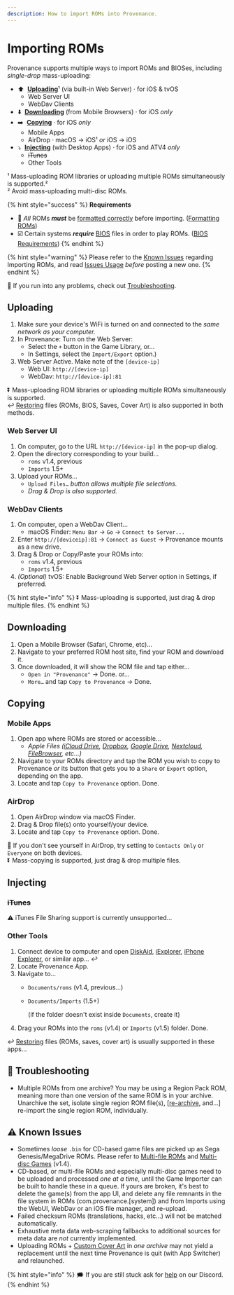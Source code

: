 ```yaml
---
description: How to import ROMs into Provenance.
---
```


# Importing ROMs

Provenance supports multiple ways to import ROMs and BIOSes, including _single-drop_ mass-uploading:

* ⬆️  [**Uploading**](importing-roms.md#uploading)¹ \(via built-in Web Server\) · for iOS & tvOS
  * Web Server UI
  * WebDav Clients
* ⬇️  [**Downloading**](importing-roms.md#downloading) \(from Mobile Browsers\) · for iOS _only_
* ➡️  [**Copying**](importing-roms.md#copying) · for iOS _only_
  * Mobile Apps
  * AirDrop · macOS → iOS¹ _or_  iOS → iOS
* ⤵️  [**Injecting**](importing-roms.md#injecting) \(with Desktop Apps\) · for iOS and ATV4 _only_
  * ~~iTunes~~
  * Other Tools

¹ Mass-uploading ROM libraries or uploading multiple ROMs simultaneously is supported.²   
² Avoid mass-uploading multi-disc ROMs.

{% hint style="success" %}
**Requirements**

* 🛑 _All_ ROMs _**must**_ be [formatted correctly](formatting-roms.md) before importing. \([Formatting ROMs](formatting-roms.md)\)
* ☑️ Certain systems _**require**_ [BIOS](../bios-requirements.md) files in order to play ROMs. \([BIOS Requirements](../bios-requirements.md)\)
{% endhint %}

{% hint style="warning" %}
Please refer to the [Known Issues](importing-roms.md#known-issues) regarding Importing ROMs, and read [Issues Usage](https://github.com/Provenance-Emu/Provenance/wiki/Issues-Usage) _before_ posting a new one.
{% endhint %}

💢 If you run into any problems, check out [Troubleshooting](importing-roms.md#troubleshooting).

## Uploading

1. Make sure your device's WiFi is turned on and connected to the _same network as your computer._
2. In Provenance: Turn on the Web Server:
   * Select the `+` button in the Game Library, or…
   * In Settings, select the `Import/Export` option.\)
3. Web Server Active. Make note of the `[device-ip]` 
   * Web UI: `http://[device-ip]`
   * WebDav: `http://[device-ip]:81`

⏬ Mass-uploading ROM libraries or uploading multiple ROMs simultaneously is supported.  
↩️ [Restoring](https://github.com/Provenance-Emu/Provenance/wiki/Restoring-Files) files \(ROMs, BIOS, Saves, Cover Art\) is also supported in both methods.  


### Web Server UI

1. On computer, go to the URL `http://[device-ip]` in the pop-up dialog.
2. Open the directory corresponding to your build…
   * `roms` v1.4, previous
   * `Imports` 1.5+
3. Upload your ROMs…
   * `Upload Files…` _button allows multiple file selections._
   * _Drag & Drop is also supported._

### WebDav Clients

1. On computer, open a WebDav Client…
   * macOS Finder: `Menu Bar` → `Go` → `Connect to Server...`
2. Enter `http://[deviceip]:81` → `Connect as Guest` → Provenance mounts as a new drive.
3. Drag & Drop or Copy/Paste your ROMs into:
   * `roms` v1.4, previous
   * `Imports` 1.5+
4. _\(Optional\)_ tvOS: Enable Background Web Server option in Settings, if preferred.

{% hint style="info" %}
⏬ Mass-uploading is supported, just drag & drop multiple files.
{% endhint %}

## Downloading

1. Open a Mobile Browser \(Safari, Chrome, etc\)…
2. Navigate to your preferred ROM host site, find your ROM and download it.
3. Once downloaded, it will show the ROM file and tap either… 
   * `Open in "Provenance"` → Done. or…
   * `More…` and tap `Copy to Provenance` → Done.

## Copying

### Mobile Apps

1. Open app where ROMs are stored or accessible…
   * _Apple Files \(_[_iCloud Drive_](https://www.apple.com/icloud/icloud-drive)_,_ [_Dropbox_](https://itunes.apple.com/us/app/dropbox/id327630330)_,_ [_Google Drive_](https://itunes.apple.com/us/app/google-drive/id507874739)_,_ [_Nextcloud_](https://itunes.apple.com/us/app/nextcloud/id1125420102)_,_ [_FileBrowser_](https://itunes.apple.com/us/app/filebrowser-computers-cloud/id364738545)_, etc…\)_
2. Navigate to your ROMs directory and tap the ROM you wish to copy to Provenance _or_ its button that gets you to a `Share` or `Export` option, depending on the app.
3. Locate and tap `Copy to Provenance` option. Done.

### AirDrop

1. Open AirDrop window via macOS Finder.
2. Drag & Drop file\(s\) onto yourself/your device.
3. Locate and tap `Copy to Provenance` option. Done.

👤 If you don't see yourself in AirDrop, try setting to `Contacts Only` or `Everyone` on both devices.  
⏬ Mass-copying is supported, just drag & drop multiple files.

## Injecting

### ~~iTunes~~

⚠️ iTunes File Sharing support is currently unsupported…

### Other Tools

1. Connect device to computer and open [DiskAid](https://imazing.com/diskaid), [iExplorer](https://macroplant.com/iexplorer), [iPhone Explorer](https://www.macblurayplayer.com/iphone-explorer-mac.htm), or similar app… ↩️
2. Locate Provenance App.
3. Navigate to… 
   * `Documents/roms`  \(v1.4, previous…\)
   * `Documents/Imports`  \(1.5+\)  


     \(if the folder doesn't exist inside `Documents`, create it\)  
4. Drag your ROMs into the `roms` \(v1.4\) or `Imports` \(v1.5\) folder. Done.

↩️ [Restoring](../../info/miscellaneous/restoring-files.md) files \(ROMs, saves, cover art\) is usually supported in these apps…   
  


## **💢 Troubleshooting**

* Multiple ROMs from one archive? You may be using a Region Pack ROM, meaning more than one version of the same ROM is in your archive. Unarchive the set, isolate single region ROM file\(s\), \[[re-archive](formatting-roms.md#archiving), and…\] re-import the single region ROM, individually.

## **⚠️ Known Issues**

* Sometimes _loose_ `.bin` for CD-based game files are picked up as Sega Genesis/MegaDrive ROMs. Please refer to [Multi-file ROMs](formatting-roms.md#multi-file-roms) and [Multi-disc Games](formatting-roms.md#multi-disc-games) \(v1.4\).
* CD-based, or multi-file ROMs and especially multi-disc games need to be uploaded and processed _one at a time_, until the Game Importer can be built to handle these in a queue. If yours are broken, it's best to delete the game\(s\) from the app UI, and delete any file remnants in the file system in ROMs \(com.provenance.\[system\]\) and from Imports using the WebUI, WebDav or an iOS file manager, and re-upload.
* Failed checksum ROMs \(translations, hacks, etc…\) will not be matched automatically.
* Exhaustive meta data web-scraping fallbacks to additional sources for meta data are _not_ currently implemented.
* Uploading ROMs + [Custom Cover Art](customizing-roms.md) in _one archive_ may not yield a replacement until the next time Provenance is quit \(with App Switcher\) and relaunched.



{% hint style="info" %}
🗯 If you are still stuck ask for [help](https://discord.gg/NhzgrXh) on our Discord.
{% endhint %}

